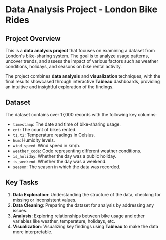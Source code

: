 # Data Analysis Project - London Bike Rides

## Project Overview

This is a **data analysis project** that focuses on examining a dataset from London's bike-sharing system. The goal is to analyze usage patterns, uncover trends, and assess the impact of various factors such as weather conditions, holidays, and seasons on bike rental activity.

The project combines **data analysis** and **visualization** techniques, with the final results showcased through interactive **Tableau** dashboards, providing an intuitive and insightful exploration of the findings.

## Dataset

The dataset contains over 17,000 records with the following key columns:
- `timestamp`: The date and time of bike-sharing usage.
- `cnt`: The count of bikes rented.
- `t1`, `t2`: Temperature readings in Celsius.
- `hum`: Humidity levels.
- `wind_speed`: Wind speed in km/h.
- `weather_code`: Code representing different weather conditions.
- `is_holiday`: Whether the day was a public holiday.
- `is_weekend`: Whether the day was a weekend.
- `season`: The season in which the data was recorded.

## Key Tasks
1. **Data Exploration**: Understanding the structure of the data, checking for missing or inconsistent values.
2. **Data Cleaning**: Preparing the dataset for analysis by addressing any issues.
3. **Analysis**: Exploring relationships between bike usage and other variables like weather, temperature, holidays, etc.
4. **Visualization**: Visualizing key findings using **Tableau** to make the data more interpretable.
